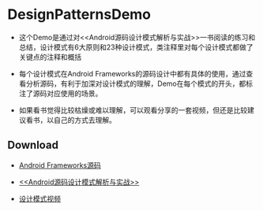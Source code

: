 # DesignPatternsDemo

- 这个Demo是通过对<<Android源码设计模式解析与实战>>一书阅读的练习和总结，设计模式有6大原则和23种设计模式，类注释里对每个设计模式都做了关键点的注释和概括

- 每个设计模式在Android Frameworks的源码设计中都有具体的使用，通过查看分析源码，有利于加深对设计模式的理解，Demo在每个模式的开头，都标注了源码对应使用的场景。

- 如果看书觉得比较枯燥或难以理解，可以观看分享的一套视频，但还是比较建议看书，以自己的方式去理解。
 
 
## Download

- [Android Frameworks源码](https://github.com/JackyWu15/AndroidFrameworksSourceCode-master)

- [<<Android源码设计模式解析与实战>>](https://pan.baidu.com/s/1mEa9uj62tHRqehqJTjBPNg)
  
- [设计模式视频](https://pan.baidu.com/s/1FIawtw5ypNil5muIRqycNQ)

